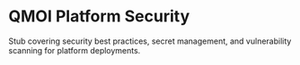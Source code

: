 # QMOI Platform Security

Stub covering security best practices, secret management, and vulnerability scanning for platform deployments.
